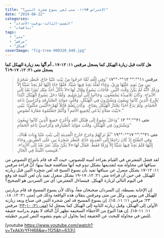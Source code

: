 ```yaml
---
title: "الإعتراض #١١٩، متى لعن يسوع شجرة التين؟"
date: "2019-08-22"
categories: 
  - "القسم-الثالث-توقيت-الأحداث"
  - "تناقضات"
tags: 
  - "متى"
  - "مرقس"
  - "هيكل"
coverImage: "fig-tree-900320_640.jpg"
---
```


**هل كانت قبل زيارة الهيكل كما يسجل مرقس ١١: ١٢\-١٧ ، أم أنَّها بعد زيارة الهيكل كما يسجل متى ٢١: ١٢، ١٧\-١٩؟**

> **مرقس** **١١****:** **١٢****\-****١٧** ”وَفِي الْغَدِ لَمَّا خَرَجُوا مِنْ بَيْتِ عَنْيَا جَاعَ، فَنَظَرَ شَجَرَةَ تِينٍ مِنْ بَعِيدٍ عَلَيْهَا وَرَقٌ، وَجَاءَ لَعَلَّهُ يَجِدُ فِيهَا شَيْئًا. فَلَمَّا جَاءَ إِلَيْهَا لَمْ يَجِدْ شَيْئًا إِلاَّ وَرَقًا، لأَنَّهُ لَمْ يَكُنْ وَقْتَ التِّينِ. فَأَجَابَ يَسُوعُ وَقَالَ لَهَا:«لاَ يَأْكُلْ أَحَدٌ مِنْكِ ثَمَرًا بَعْدُ إِلَى الأَبَدِ!». وَكَانَ تَلاَمِيذُهُ يَسْمَعُون. وَجَاءُوا إِلَى أُورُشَلِيمَ. وَلَمَّا دَخَلَ يَسُوعُ الْهَيْكَلَ ابْتَدَأَ يُخْرِجُ الَّذِينَ كَانُوا يَبِيعُونَ وَيَشْتَرُونَ فِي الْهَيْكَلِ، وَقَلَّبَ مَوَائِدَ الصَّيَارِفَةِ وَكَرَاسِيَّ بَاعَةِ الْحَمَامِ. وَلَمْ يَدَعْ أَحَدًا يَجْتَازُ الْهَيْكَلَ بِمَتَاعٍ.  وَكَانَ يُعَلِّمُ قَائِلاً لَهُمْ:«أَلَيْسَ مَكْتُوبًا: بَيْتِي بَيْتَ صَلاَةٍ يُدْعَى لِجَمِيعِ الأُمَمِ؟ وَأَنْتُمْ جَعَلْتُمُوهُ مَغَارَةَ لُصُوصٍ».“
> 
> **متى** **٢١****:** **١٢** ”وَدَخَلَ يَسُوعُ إِلَى هَيْكَلِ اللهِ وَأَخْرَجَ جَمِيعَ الَّذِينَ كَانُوا يَبِيعُونَ وَيَشْتَرُونَ فِي الْهَيْكَلِ، وَقَلَبَ مَوَائِدَ الصَّيَارِفَةِ وَكَرَاسِيَّ بَاعَةِ الْحَمَامِ“
> 
> **متى** **٢١****:** **١٧****\-****١٩** ”ثُمَّ تَرَكَهُمْ وَخَرَجَ خَارِجَ الْمَدِينَةِ إِلَى بَيْتِ عَنْيَا وَبَاتَ هُنَاكَ. وَفِي الصُّبْحِ إِذْ كَانَ رَاجِعًا إِلَى الْمَدِينَةِ جَاعَ، فَنَظَرَ شَجَرَةَ تِينٍ عَلَى الطَّرِيقِ، وَجَاءَ إِلَيْهَا فَلَمْ يَجِدْ فِيهَا شَيْئًا إِلاَّ وَرَقًا فَقَطْ. فَقَالَ لَهَا:«لاَ يَكُنْ مِنْكِ ثَمَرٌ بَعْدُ إِلَى الأَبَدِ!». فَيَبِسَتِ التِّينَةُ فِي الْحَالِ.“

لقد فشل المعترض في القيام بقراءة أمينة للنصوص، حيث أنَّه قد قام بانتزاع النصوص من سياقها في محاولة منه لتقديمها بشكل تبدو فيه أنها متناقضة فيما بينها: أنَّ قراءة مرقس ١١: ١٢\-١٧ بشكل منعزل عن سياقها تفيد بأن يسوع السيح قد لعن شجرة التين قبل زيارته للهيكل. في حين أن قراءة متى ٢١: ١٢، ١٧\-١٩ بشكل منعزل تفيد بأن لعن التينة قد وقع في اليوم التالي لزيارة الهيكل. فيتساءل المعترض: أي من السردين هو الصحيح؟

إن الإجابة بسيطة، إن السردان صحيحان معاً، وذلك لأن يسوع المسيح قد قام بزيارتين للهيكل في يومين. وكل من متى ومرقس ينقلان هذه الواقعة وذلك في (متى ٢١: ١٢، ١٨، ٢٣؛ مرقس ١١: ١١، ١٥). إن يسوع المسيح قد لعن شجرة التين في صباح وبعد زيارته الأولى إلى الهيكل، وقبل زيارته الثانية إلى الهيكل كما يسجل لنا ([متى ٢١: ١٠\-](https://biblia.com/books/ar-vandyke/Mt21.10-23)[٢٣](https://biblia.com/books/ar-vandyke/Mt21.10-23)؛ مرقس ١١: ١١\-١٥). إن هذا النوع من الأخطاء السخيفة تظهر أنَّ الناقد لا يقوم بدراسة حقيقة للنص في محاولة للبحث عن الحقيقة إنما يحاول أن يقوم بتشويه النص لتبرير خطيئته.

\[youtube https://www.youtube.com/watch?v=TxAkXrYFH68&w=1125&h=633\]
